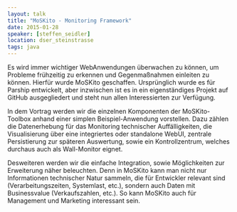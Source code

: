 ```yaml
---
layout: talk
title: "MoSKito - Monitoring Framework"
date: 2015-01-28
speaker: [steffen_seidler]
location: dser_steinstrasse
tags: java
---
```


Es wird immer wichtiger WebAnwendungen überwachen zu können, um Probleme frühzeitig zu erkennen und Gegenmaßnahmen
einleiten zu können. Hierfür wurde MoSKito geschaffen. Ursprünglich wurde es für Parship entwickelt, aber inzwischen ist
es in ein eigenständiges Projekt auf GitHub ausgegliedert und steht nun allen Interessierten zur Verfügung.

In dem Vortrag werden wir die einzelnen Komponenten der MoSKito-Toolbox anhand einer simplen Beispiel-Anwendung
vorstellen. Dazu zählen die Datenerhebung für das Monitoring technischer Auffälligkeiten, die Visualisierung über eine
integriertes oder standalone WebUI, zentrale Persistierung zur späteren Auswertung, sowie ein Kontrollzentrum, welches
durchaus auch als Wall-Monitor eignet.

Desweiteren werden wir die einfache Integration, sowie Möglichkeiten zur Erweiterung näher beleuchten. Denn in MoSKito
kann man nicht nur Informationen technischer Natur sammeln, die für Entwickler relevant sind (Verarbeitungszeiten,
Systemlast, etc.), sondern auch Daten mit Businessvalue (Verkaufszahlen, etc.). So kann MoSKito auch für Management und
Marketing interessant sein.
